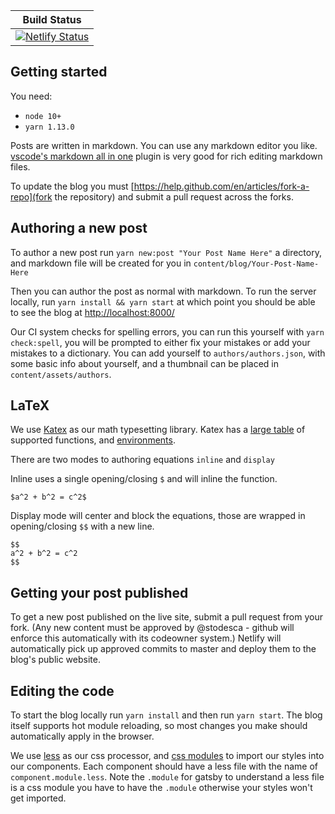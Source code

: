 |Build Status|
|-----|
| [![Netlify Status](https://api.netlify.com/api/v1/badges/3d41d0d9-365a-42de-999d-56a7399f898f/deploy-status)](https://app.netlify.com/sites/cargurusblog/deploys) |

## Getting started

You need:

* `node 10+`
* `yarn 1.13.0`

Posts are written in markdown. You can use any markdown editor you like. [vscode's markdown all in one](https://marketplace.visualstudio.com/items?itemName=yzhang.markdown-all-in-one) plugin is very good for rich editing markdown files. 

To update the blog you must [https://help.github.com/en/articles/fork-a-repo](fork the repository) and submit a pull request across the forks.

## Authoring a new post

To author a new post run `yarn new:post "Your Post Name Here"` a directory, and markdown file will be created for you in `content/blog/Your-Post-Name-Here`

Then you can author the post as normal with markdown. To run the server locally, run `yarn install && yarn start` at which point you should be able to see the blog at [http://localhost:8000/](http://localhost:8000/)

Our CI system checks for spelling errors, you can run this yourself with `yarn check:spell`, you will be prompted to either fix your mistakes or add your mistakes to a dictionary. You can add yourself to `authors/authors.json`, with some basic info about yourself, and a thumbnail can be placed in `content/assets/authors`.

## LaTeX

We use [Katex](https://katex.org/) as our math typesetting library. Katex has a [large table](https://katex.org/docs/supported.html) of supported functions, and [environments](https://katex.org/docs/supported.html#environments).

There are two modes to authoring equations `inline` and `display` 

Inline uses a single opening/closing `$` and will inline the function.

`$a^2 + b^2 = c^2$`

Display mode will center and block the equations, those are wrapped in opening/closing `$$` with a new line.

```
$$
a^2 + b^2 = c^2
$$
```




## Getting your post published

To get a new post published on the live site, submit a pull request from your fork. (Any new content must be approved by @stodesca - github will enforce this automatically with its codeowner system.) Netlify will automatically pick up approved commits to master and deploy them to the blog's public website.


## Editing the code

To start the blog locally run `yarn install` and then run `yarn start`. The blog itself supports hot module reloading, so most changes you make should automatically apply in the browser. 

We use [less](http://lesscss.org/) as our css processor, and [css modules](https://github.com/css-modules/css-modules) to import our styles into our components. Each component should have a less file with the name of `component.module.less`. Note the `.module` for gatsby to understand a less file is a css module you have to have the `.module` otherwise your styles won't get imported.
